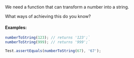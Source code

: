 We need a function that can transform a number into a string.

What ways of achieving this do you know?

#### Examples:

```javascript
numberToString(123); // returns '123';`   
numberToString(999); // returns '999';`
```



```javascript
Test.assertEquals(numberToString(67), '67');
```



